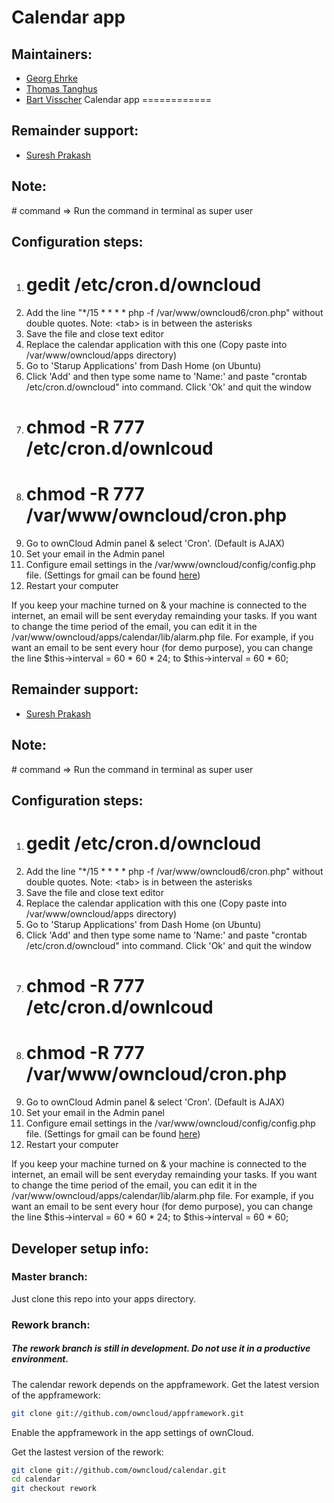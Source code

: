 Calendar app
============

Maintainers:
------------
- [Georg Ehrke](https://github.com/georgehrke)
- [Thomas Tanghus](https://github.com/tanghus)
- [Bart Visscher](https://github.com/bartv2)
Calendar app
============

Remainder support:
------------------
- [Suresh Prakash](https://github.com/sureshprakash)

Note:
-----
\# command => Run the command in terminal as super user

Configuration steps:
--------------------
1. # gedit /etc/cron.d/owncloud
2. Add the line "*/15  *  *  *  * php -f /var/www/owncloud6/cron.php" without double quotes. Note: &lt;tab&gt; is in between the asterisks
3. Save the file and close text editor
4. Replace the calendar application with this one (Copy paste into /var/www/owncloud/apps directory)
5. Go to 'Starup Applications' from Dash Home (on Ubuntu)
6. Click 'Add' and then type some name to 'Name:' and paste "crontab /etc/cron.d/owncloud" into command. Click 'Ok' and quit the window
7. # chmod -R 777 /etc/cron.d/ownlcoud
8. # chmod -R 777 /var/www/owncloud/cron.php
9. Go to ownCloud Admin panel & select 'Cron'. (Default is AJAX)
10. Set your email in the Admin panel
11. Configure email settings in the /var/www/owncloud/config/config.php file. (Settings for gmail can be found [here](http://stackoverflow.com/questions/712392/send-email-using-gmail-smtp-server-from-php-page))
12. Restart your computer

If you keep your machine turned on &amp; your machine is connected to the internet, an email will be sent everyday remainding your tasks. If you want to change the time period of the email, you can edit it in the /var/www/owncloud/apps/calendar/lib/alarm.php file.
For example, if you want an email to be sent every hour (for demo purpose), you can change the line
$this->interval = 60 * 60 * 24;
to
$this->interval = 60 * 60;

Remainder support:
------------------
- [Suresh Prakash](https://github.com/sureshprakash)

Note:
-----
\# command => Run the command in terminal as super user

Configuration steps:
--------------------
1. # gedit /etc/cron.d/owncloud
2. Add the line "*/15  *  *  *  * php -f /var/www/owncloud6/cron.php" without double quotes. Note: &lt;tab&gt; is in between the asterisks
3. Save the file and close text editor
4. Replace the calendar application with this one (Copy paste into /var/www/owncloud/apps directory)
5. Go to 'Starup Applications' from Dash Home (on Ubuntu)
6. Click 'Add' and then type some name to 'Name:' and paste "crontab /etc/cron.d/owncloud" into command. Click 'Ok' and quit the window
7. # chmod -R 777 /etc/cron.d/ownlcoud
8. # chmod -R 777 /var/www/owncloud/cron.php
9. Go to ownCloud Admin panel & select 'Cron'. (Default is AJAX)
10. Set your email in the Admin panel
11. Configure email settings in the /var/www/owncloud/config/config.php file. (Settings for gmail can be found [here](http://stackoverflow.com/questions/712392/send-email-using-gmail-smtp-server-from-php-page))
12. Restart your computer

If you keep your machine turned on &amp; your machine is connected to the internet, an email will be sent everyday remainding your tasks. If you want to change the time period of the email, you can edit it in the /var/www/owncloud/apps/calendar/lib/alarm.php file.
For example, if you want an email to be sent every hour (for demo purpose), you can change the line
$this->interval = 60 * 60 * 24;
to
$this->interval = 60 * 60;

Developer setup info:
---------------------
### Master branch:
Just clone this repo into your apps directory.

### Rework branch:

##### The rework branch is still in development. Do not use it in a productive environment.


The calendar rework depends on the appframework.
Get the latest version of the appframework:
```bash
git clone git://github.com/owncloud/appframework.git
```
Enable the appframework in the app settings of ownCloud.

Get the lastest version of the rework:
```bash
git clone git://github.com/owncloud/calendar.git
cd calendar
git checkout rework
```
